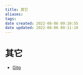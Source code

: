 ```yaml
---
title: 其它
aliases: 
tags: 
date created: 2022-08-06 09:10:55
date updated: 2022-08-06 09:11:10
---
```


# 其它

- [Gitg](https://www.cyanhall.com/cn/top/)
